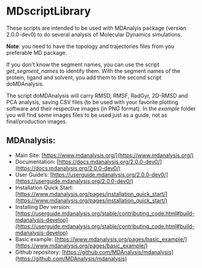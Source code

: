 # MDscriptLibrary

These scripts are intended to be used with MDAnalyis package (version 2.0.0-dev0) to do several analysis of Molecular Dynamics simulations.

**Note**: you need to have the topology and trajectories files from you preferable MD package.

If you don't know the segment names, you can use the script *get_segment_names* to identify them. With the segment names of the protein, ligand and solvent, you add them to the second script doMDAnalysis.

The script doMDAnalysis will carry RMSD, RMSF, RadGyr, 2D-RMSD and PCA analysis, saving CSV files (to be used with your favorite plotting software and their respective images (in PNG format). In the *example* folder you will find some images files to be used just as a guide, not as final/production images.



## MDAnalysis:


- Main Site: [https://www.mdanalysis.org/](https://www.mdanalysis.org/)
- Documentation: [https://docs.mdanalysis.org/2.0.0-dev0/](https://docs.mdanalysis.org/2.0.0-dev0/)
- User Guide’s: [https://userguide.mdanalysis.org/2.0.0-dev0/](https://userguide.mdanalysis.org/2.0.0-dev0/)
- Installation Quick Start: [https://www.mdanalysis.org/pages/installation_quick_start/](https://www.mdanalysis.org/pages/installation_quick_start/)
- Installing Dev version: [https://userguide.mdanalysis.org/stable/contributing_code.html#build-mdanalysis-develop](https://userguide.mdanalysis.org/stable/contributing_code.html#build-mdanalysis-develop)
- Basic example: [https://www.mdanalysis.org/pages/basic_example/](https://www.mdanalysis.org/pages/basic_example/)
- Github repository: [https://github.com/MDAnalysis/mdanalysis](https://github.com/MDAnalysis/mdanalysis)

